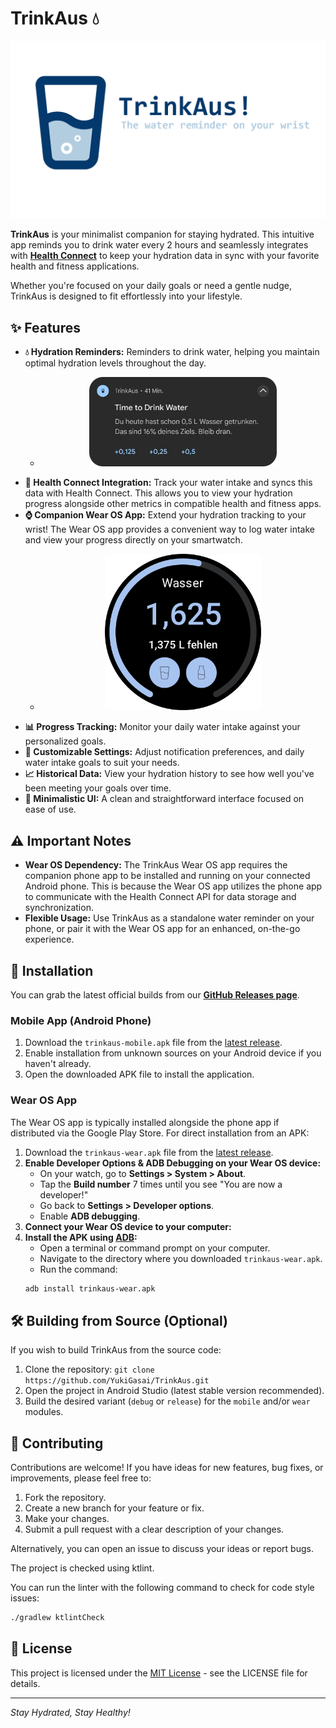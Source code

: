 # TrinkAus 💧

<p align="center">
  <img src="./docs/TitleImage.png" alt="TrinkAus App Title Image" width="600"/>
</p>

**TrinkAus** is your minimalist companion for staying hydrated. This intuitive app reminds you to drink water every 2 hours and seamlessly integrates with **[Health Connect](https://developer.android.com/health-and-fitness/guides/health-connect)** to keep your hydration data in sync with your favorite health and fitness applications.

Whether you're focused on your daily goals or need a gentle nudge, TrinkAus is designed to fit effortlessly into your lifestyle.

## ✨ Features

*   **💧 Hydration Reminders:** Reminders to drink water, helping you maintain optimal hydration levels throughout the day.
    *   <p align="center"><img src="./docs/notification.png" alt="TrinkAus Notification Reminder" width="300"/></p>
*   **🔄 Health Connect Integration:** Track your water intake and syncs this data with Health Connect. This allows you to view your hydration progress alongside other metrics in compatible health and fitness apps.
*   **⌚ Companion Wear OS App:** Extend your hydration tracking to your wrist! The Wear OS app provides a convenient way to log water intake and view your progress directly on your smartwatch.
    *   <p align="center"><img src="./docs/wearOS.png" alt="TrinkAus Wear OS App Interface" width="250"/></p>
*   **📊 Progress Tracking:** Monitor your daily water intake against your personalized goals.
*   **🔧 Customizable Settings:** Adjust notification preferences, and daily water intake goals to suit your needs.
*  **📈 Historical Data:** View your hydration history to see how well you've been meeting your goals over time.
*  **🧘 Minimalistic UI:** A clean and straightforward interface focused on ease of use.

## ⚠️ Important Notes

*   **Wear OS Dependency:** The TrinkAus Wear OS app requires the companion phone app to be installed and running on your connected Android phone. This is because the Wear OS app utilizes the phone app to communicate with the Health Connect API for data storage and synchronization.
*   **Flexible Usage:** Use TrinkAus as a standalone water reminder on your phone, or pair it with the Wear OS app for an enhanced, on-the-go experience.

## 🚀 Installation

You can grab the latest official builds from our **[GitHub Releases page](https://github.com/YukiGasai/TrinkAus/releases/latest)**.

### Mobile App (Android Phone)

1.  Download the `trinkaus-mobile.apk` file from the [latest release](https://github.com/YukiGasai/TrinkAus/releases/latest).
2.  Enable installation from unknown sources on your Android device if you haven't already.
3.  Open the downloaded APK file to install the application.

### Wear OS App

The Wear OS app is typically installed alongside the phone app if distributed via the Google Play Store. For direct installation from an APK:

1.  Download the `trinkaus-wear.apk` file from the [latest release](https://github.com/YukiGasai/TrinkAus/releases/latest).
2.  **Enable Developer Options & ADB Debugging on your Wear OS device:**
    *   On your watch, go to **Settings > System > About**.
    *   Tap the **Build number** 7 times until you see "You are now a developer!"
    *   Go back to **Settings > Developer options**.
    *   Enable **ADB debugging**.
3.  **Connect your Wear OS device to your computer:**
4.  **Install the APK using [ADB](https://www.google.com/url?sa=E&q=https%3A%2F%2Fdeveloper.android.com%2Ftools%2Fadb):**
    *   Open a terminal or command prompt on your computer.
    *   Navigate to the directory where you downloaded `trinkaus-wear.apk`.
    *   Run the command:
      ```bash
      adb install trinkaus-wear.apk
      ```

## 🛠️ Building from Source (Optional)

If you wish to build TrinkAus from the source code:

1.  Clone the repository: `git clone https://github.com/YukiGasai/TrinkAus.git`
2.  Open the project in Android Studio (latest stable version recommended).
3.  Build the desired variant (`debug` or `release`) for the `mobile` and/or `wear` modules.

## 🤝 Contributing

Contributions are welcome! If you have ideas for new features, bug fixes, or improvements, please feel free to:

1.  Fork the repository.
2.  Create a new branch for your feature or fix.
3.  Make your changes.
4.  Submit a pull request with a clear description of your changes.

Alternatively, you can open an issue to discuss your ideas or report bugs.

The project is checked using ktlint.

You can run the linter with the following command to check for code style issues:

```bash
./gradlew ktlintCheck
```

## 📄 License

This project is licensed under the [MIT License](./LICENSE) - see the LICENSE file for details.

---

*Stay Hydrated, Stay Healthy!*
